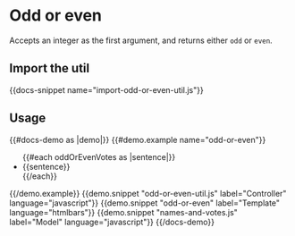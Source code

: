 # Odd or even

Accepts an integer as the first argument, and returns either `odd` or `even`.

## Import the util

{{docs-snippet name="import-odd-or-even-util.js"}}

## Usage

{{#docs-demo as |demo|}}
  {{#demo.example name="odd-or-even"}}
    <ul> 
      {{#each oddOrEvenVotes as |sentence|}}
        <li>{{sentence}}</li>
      {{/each}}
    </ul>
  {{/demo.example}}
  {{demo.snippet "odd-or-even-util.js" label="Controller" language="javascript"}}
  {{demo.snippet "odd-or-even" label="Template" language="htmlbars"}}
  {{demo.snippet "names-and-votes.js" label="Model" language="javascript"}}
{{/docs-demo}}
